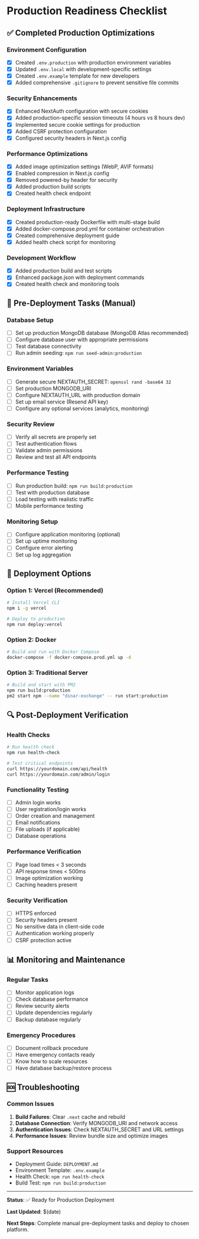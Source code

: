 # Production Readiness Checklist

## ✅ Completed Production Optimizations

### Environment Configuration
- [x] Created `.env.production` with production environment variables
- [x] Updated `.env.local` with development-specific settings
- [x] Created `.env.example` template for new developers
- [x] Added comprehensive `.gitignore` to prevent sensitive file commits

### Security Enhancements
- [x] Enhanced NextAuth configuration with secure cookies
- [x] Added production-specific session timeouts (4 hours vs 8 hours dev)
- [x] Implemented secure cookie settings for production
- [x] Added CSRF protection configuration
- [x] Configured security headers in Next.js config

### Performance Optimizations
- [x] Added image optimization settings (WebP, AVIF formats)
- [x] Enabled compression in Next.js config
- [x] Removed powered-by header for security
- [x] Added production build scripts
- [x] Created health check endpoint

### Deployment Infrastructure
- [x] Created production-ready Dockerfile with multi-stage build
- [x] Added docker-compose.prod.yml for container orchestration
- [x] Created comprehensive deployment guide
- [x] Added health check script for monitoring

### Development Workflow
- [x] Added production build and test scripts
- [x] Enhanced package.json with deployment commands
- [x] Created health check and monitoring tools

## 🔄 Pre-Deployment Tasks (Manual)

### Database Setup
- [ ] Set up production MongoDB database (MongoDB Atlas recommended)
- [ ] Configure database user with appropriate permissions
- [ ] Test database connectivity
- [ ] Run admin seeding: `npm run seed-admin:production`

### Environment Variables
- [ ] Generate secure NEXTAUTH_SECRET: `openssl rand -base64 32`
- [ ] Set production MONGODB_URI
- [ ] Configure NEXTAUTH_URL with production domain
- [ ] Set up email service (Resend API key)
- [ ] Configure any optional services (analytics, monitoring)

### Security Review
- [ ] Verify all secrets are properly set
- [ ] Test authentication flows
- [ ] Validate admin permissions
- [ ] Review and test all API endpoints

### Performance Testing
- [ ] Run production build: `npm run build:production`
- [ ] Test with production database
- [ ] Load testing with realistic traffic
- [ ] Mobile performance testing

### Monitoring Setup
- [ ] Configure application monitoring (optional)
- [ ] Set up uptime monitoring
- [ ] Configure error alerting
- [ ] Set up log aggregation

## 🚀 Deployment Options

### Option 1: Vercel (Recommended)
```bash
# Install Vercel CLI
npm i -g vercel

# Deploy to production
npm run deploy:vercel
```

### Option 2: Docker
```bash
# Build and run with Docker Compose
docker-compose -f docker-compose.prod.yml up -d
```

### Option 3: Traditional Server
```bash
# Build and start with PM2
npm run build:production
pm2 start npm --name "dinar-exchange" -- run start:production
```

## 🔍 Post-Deployment Verification

### Health Checks
```bash
# Run health check
npm run health-check

# Test critical endpoints
curl https://yourdomain.com/api/health
curl https://yourdomain.com/admin/login
```

### Functionality Testing
- [ ] Admin login works
- [ ] User registration/login works
- [ ] Order creation and management
- [ ] Email notifications
- [ ] File uploads (if applicable)
- [ ] Database operations

### Performance Verification
- [ ] Page load times < 3 seconds
- [ ] API response times < 500ms
- [ ] Image optimization working
- [ ] Caching headers present

### Security Verification
- [ ] HTTPS enforced
- [ ] Security headers present
- [ ] No sensitive data in client-side code
- [ ] Authentication working properly
- [ ] CSRF protection active

## 📊 Monitoring and Maintenance

### Regular Tasks
- [ ] Monitor application logs
- [ ] Check database performance
- [ ] Review security alerts
- [ ] Update dependencies regularly
- [ ] Backup database regularly

### Emergency Procedures
- [ ] Document rollback procedure
- [ ] Have emergency contacts ready
- [ ] Know how to scale resources
- [ ] Have database backup/restore process

## 🆘 Troubleshooting

### Common Issues
1. **Build Failures**: Clear `.next` cache and rebuild
2. **Database Connection**: Verify MONGODB_URI and network access
3. **Authentication Issues**: Check NEXTAUTH_SECRET and URL settings
4. **Performance Issues**: Review bundle size and optimize images

### Support Resources
- Deployment Guide: `DEPLOYMENT.md`
- Environment Template: `.env.example`
- Health Check: `npm run health-check`
- Build Test: `npm run build:production`

---

**Status**: ✅ Ready for Production Deployment

**Last Updated**: $(date)

**Next Steps**: Complete manual pre-deployment tasks and deploy to chosen platform.